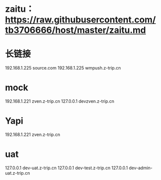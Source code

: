 # zaitu：https://raw.githubusercontent.com/tb3706666/host/master/zaitu.md

# 长链接
192.168.1.225 source.com
192.168.1.225  wmpush.z-trip.cn

# mock
192.168.1.221 zven.z-trip.cn
127.0.0.1 devzven.z-trip.cn

# Yapi
192.168.1.221 zven.z-trip.cn

# uat
127.0.0.1 dev-uat.z-trip.cn
127.0.0.1 dev-test.z-trip.cn
127.0.0.1 dev-admin-uat.z-trip.cn
